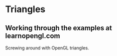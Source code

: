 # Triangles
## Working through the examples at learnopengl.com

Screwing around with OpenGL triangles.
